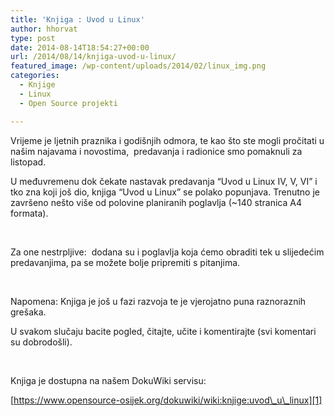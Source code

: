 ```yaml
---
title: 'Knjiga : Uvod u Linux'
author: hhorvat
type: post
date: 2014-08-14T18:54:27+00:00
url: /2014/08/14/knjiga-uvod-u-linux/
featured_image: /wp-content/uploads/2014/02/linux_img.png
categories:
  - Knjige
  - Linux
  - Open Source projekti

---
```

Vrijeme je ljetnih praznika i godišnjih odmora, te kao što ste mogli pročitati u našim najavama i novostima,  predavanja i radionice smo pomaknuli za listopad.

U međuvremenu dok čekate nastavak predavanja &#8220;Uvod u Linux IV, V, VI&#8221; i tko zna koji još dio, knjiga &#8220;Uvod u Linux&#8221; se polako popunjava. Trenutno je završeno nešto više od polovine planiranih poglavlja (~140 stranica A4 formata).

&nbsp;

Za one nestrpljive:  dodana su i poglavlja koja ćemo obraditi tek u slijedećim predavanjima, pa se možete bolje pripremiti s pitanjima.

&nbsp;

Napomena: Knjiga je još u fazi razvoja te je vjerojatno puna raznoraznih grešaka.

U svakom slučaju bacite pogled, čitajte, učite i komentirajte (svi komentari su dobrodošli).

&nbsp;

Knjiga je dostupna na našem DokuWiki servisu:

[https://www.opensource-osijek.org/dokuwiki/wiki:knjige:uvod\_u\_linux][1]

&nbsp;

 [1]: https://www.opensource-osijek.org/dokuwiki/wiki:knjige:uvod_u_linux "Uvod u Linux"